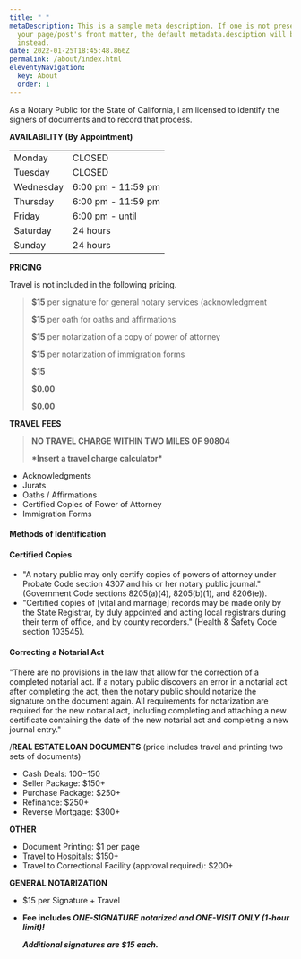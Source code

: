 ```yaml
---
title: " "
metaDescription: This is a sample meta description. If one is not present in
  your page/post's front matter, the default metadata.desciption will be used
  instead.
date: 2022-01-25T18:45:48.866Z
permalink: /about/index.html
eleventyNavigation:
  key: About
  order: 1
---
```

As a Notary Public for the State of California, I am licensed to identify the signers of documents and to record that process. 

**AVAILABILITY (By Appointment)**

<table>
<tbody>
  <tr>
    <td>Monday</td>
    <td>CLOSED</td>
  </tr>
  <tr>
    <td>Tuesday<br></td>
    <td>CLOSED</td>
  </tr>
  <tr>
    <td>Wednesday</td>
    <td>6:00 pm - 11:59 pm</td>
  </tr>
  <tr>
    <td>Thursday</td>
    <td>6:00 pm - 11:59 pm</td>
  </tr>
  <tr>
    <td>Friday</td>
    <td>6:00 pm - until</td>
  </tr>
  <tr>
    <td>Saturday</td>
    <td>24 hours</td>
  </tr>
  <tr>
    <td>Sunday</td>
    <td>24 hours</td>
  </tr>
</tbody>
</table>

**PRICING**

Travel is not included in the following pricing.

> **$15** per signature for general notary services (acknowledgment
>
> **$15** per oath for oaths and affirmations
>
> **$15** per notarization of a copy of power of attorney
>
> **$15** per notarization of immigration forms
>
> **$15**
>
> **$0.00**
>
> **$0.00**

**TRAVEL FEES**
>
> **NO TRAVEL CHARGE WITHIN TWO MILES OF 90804**
>
> **\*Insert a travel charge calculator\***

* Acknowledgments
* Jurats
* Oaths / Affirmations
* Certified Copies of Power of Attorney
* Immigration Forms 

#### Methods of Identification

#### Certified Copies

* "A notary public may only certify copies of powers of attorney under Probate Code section
  4307 and his or her notary public journal." (Government Code sections 8205(a)(4), 8205(b)(1),
  and 8206(e)).
* "Certified copies of \[vital and marriage] records may be made only by the State Registrar, by duly appointed and acting local registrars during their term of office, and by county recorders." (Health & Safety Code section 103545).

#### Correcting a Notarial Act

"There are no provisions in the law that allow for the correction of a completed notarial act. If a notary public discovers an error in a notarial act after completing the act, then the notary public should notarize the signature on the document again. All requirements for notarization are required for the new notarial act, including  completing and attaching a new certificate containing the date of the new notarial act and completing a new journal entry."



/**REAL ESTATE LOAN DOCUMENTS** (price includes travel and printing two sets of documents)

* Cash Deals: $100-$150
* Seller Package: $150+
* Purchase Package: $250+
* Refinance: $250+
* Reverse Mortgage: $300+

**OTHER**

* Document Printing: $1 per page
* Travel to Hospitals: $150+
* Travel to Correctional Facility (approval required): $200+

**GENERAL NOTARIZATION**

* $15 per Signature + Travel
* **Fee includes *ONE-SIGNATURE notarized and ONE-VISIT ONLY (1-hour limit)!***

  ***Additional signatures are $15 each.***